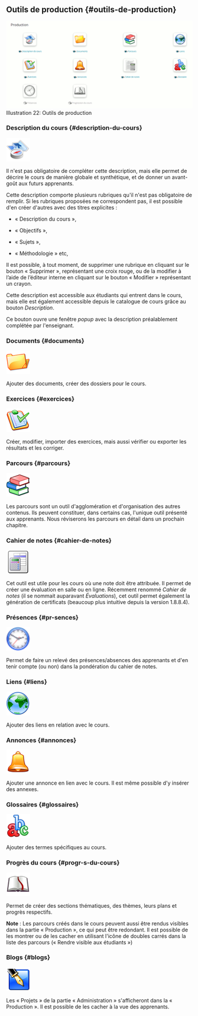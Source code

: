 ## Outils de production {#outils-de-production}

![](../assets/coursproduction.png)Illustration 22: Outils de production

### Description du cours {#description-du-cours}

<img width="64px" src="../assets/image23.svg">

Il n'est pas obligatoire de compléter cette description, mais elle permet de décrire le cours de manière globale et synthétique, et de donner un avant-goût aux futurs apprenants.

Cette description comporte plusieurs rubriques qu'il n'est pas obligatoire de remplir. Si les rubriques proposées ne correspondent pas, il est possible d'en créer d'autres avec des titres explicites :

* « Description du cours »,

* « Objectifs »,

* « Sujets »,

* « Méthodologie » etc,

Il est possible, à tout moment, de supprimer une rubrique en cliquant sur le bouton « Supprimer », représentant une croix rouge, ou de la modifier à l’aide de l’éditeur interne en cliquant sur le bouton « Modifier » représentant un crayon.

Cette description est accessible aux étudiants qui entrent dans le cours, mais elle est également accessible depuis le catalogue de cours grâce au bouton _Description_.

Ce bouton ouvre une fenêtre _popup_ avec la description préalablement complétée par l'enseignant.

### Documents {#documents}

<img width="64px" src="../assets/image24.svg">

Ajouter des documents, créer des dossiers pour le cours.

### Exercices {#exercices}

<img width="64px" src="../assets/image25.svg">

Créer, modifier, importer des exercices, mais aussi vérifier ou exporter les résultats et les corriger.

### Parcours {#parcours}

<img width="64px" src="../assets/image26.svg">

Les parcours sont un outil d'agglomération et d'organisation des autres contenus. Ils peuvent constituer, dans certains cas, l'unique outil présenté aux apprenants. Nous réviserons les parcours en détail dans un prochain chapitre.

### Cahier de notes {#cahier-de-notes}

<img width="64px" src="../assets/image27.svg">

Cet outil est utile pour les cours où une note doit être attribuée. Il permet de créer une évaluation en salle ou en ligne. Récemment renommé _Cahier de notes_ \(il se nommait auparavant _Évaluations_\), cet outil permet également la génération de certificats \(beaucoup plus intuitive depuis la version 1.8.8.4\).

### Présences {#pr-sences}

<img width="64px" src="../assets/image28.svg">

Permet de faire un relevé des présences/absences des apprenants et d'en tenir compte \(ou non\) dans la pondération du cahier de notes.

### Liens {#liens}

<img width="64px" src="../assets/image29.svg">

Ajouter des liens en relation avec le cours.

### Annonces {#annonces}

<img width="64px" src="../assets/image30.svg">

Ajouter une annonce en lien avec le cours. Il est même possible d'y insérer des annexes.

### Glossaires {#glossaires}

<img width="64px" src="../assets/image31.svg">

Ajouter des termes spécifiques au cours.

### Progrès du cours {#progr-s-du-cours}

<img width="64px" src="../assets/image32.svg">

Permet de créer des sections thématiques, des thèmes, leurs plans et progrès respectifs.

**Note** : Les parcours créés dans le cours peuvent aussi être rendus visibles dans la partie « Production », ce qui peut être redondant. Il est possible de les montrer ou de les cacher en utilisant l'icône de doubles carrés dans la liste des parcours \(« Rendre visible aux étudiants »\)

### Blogs {#blogs}

<img width="64px" src="../assets/image33.svg">

Les « Projets » de la partie « Administration » s'afficheront dans la « Production ». Il est possible de les cacher à la vue des apprenants.
